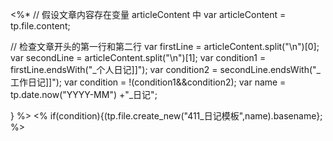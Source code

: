 <%*
// 假设文章内容存在变量 articleContent 中
var articleContent = tp.file.content;

// 检查文章开头的第一行和第二行
var firstLine = articleContent.split("\n")[0];
var secondLine = articleContent.split("\n")[1];
var condition1 = firstLine.endsWith("_个人日记]]");
var condition2 = secondLine.endsWith("_工作日记]]");
var condition = !(condition1&&condition2);
var name = tp.date.now("YYYY-MM") +"_日记";

}
%>
<%
if(condition){(tp.file.create_new("411_日记模板",name).basename};
%>


